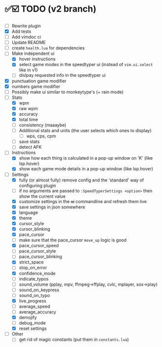 # ✅☑️ TODO (v2 branch)

- [ ] Rewrite plugin
- [x] Add tests
- [ ] Add vimdoc ci
- [ ] Update README
- [ ] create `health.lua` for dependencies
- [ ] Make independent ui
  - [x] hover instructions
  - [x] select game modes in the speedtyper ui (instead of `vim.ui.select` like in v1)
  - [ ] dislpay requested info in the speedtyper ui
- [x] punctuation game modifier
- [x] numbers game modifier
- [ ] Possibly make ui similar to monkeytype's (+ rain mode)
- [ ] Stats
  - [x] wpm
  - [x] raw wpm
  - [x] accuracy
  - [x] total time
  - [ ] consistency (maaaybe)
  - [ ] Additional stats and units (the user selects which ones to display)
    - [ ] wps, cps, cpm
  - [ ] save stats
  - [ ] detect AFK
- [ ] Instructions
  - [x] show how each thing is calculated in a pop-up window on 'K' (like lsp.hover)
  - [x] show each game mode details in a pop-up window (like lsp.hover)
- [ ] Settings
  - [x] fully (or almost fully) remove config and the 'standard' way of configuring plugin
  - [ ] if no arguments are passed to `:SpeedTyperSettings <option>` then show the current value
  - [x] customize settings in the ~~ui~~ commandline and refresh them live
  - [x] save settings in json somewhere
  - [x] language
  - [x] theme
  - [x] cursor_style
  - [x] cursor_blinking
  - [x] pace_cursor
  - [ ] make sure that the pace_cursor `move_up` logic is good
  - [x] pace_cursor_speed
  - [ ] pace_cursor_style
  - [ ] pace_cursor_blinking
  - [x] strict_space
  - [ ] stop_on_error
  - [x] confidence_mode
  - [ ] indicate_typos
  - [ ] sound_volume (pplay, mpv, ffmpeg->ffplay, cvlc, mplayer, sox->play)
  - [ ] sound_on_keypress
  - [ ] sound_on_typo
  - [x] live_progress
  - [ ] average_speed
  - [ ] average_accuracy
  - [x] demojify
  - [ ] debug_mode
  - [x] reset settings
- [ ] Other
  - [ ] get rid of magic constants (put them in `constants.lua`)
